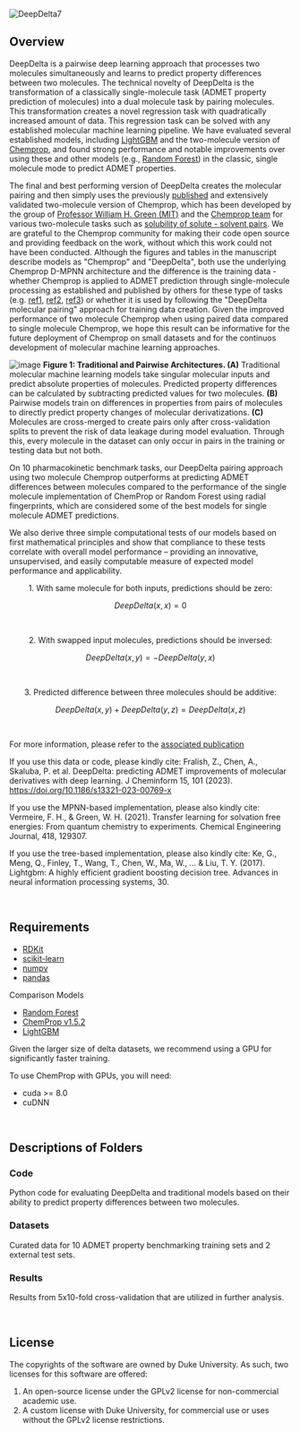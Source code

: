 

![DeepDelta7](https://user-images.githubusercontent.com/127516906/227276369-2af92e68-1e3d-436a-9d62-68567fbf2f7a.png)


## Overview

DeepDelta is a pairwise deep learning approach that processes two molecules simultaneously and learns to predict property differences between two molecules. The technical novelty of DeepDelta is the transformation of a classically single-molecule task (ADMET property prediction of molecules) into a dual molecule task by pairing molecules. This transformation creates a novel regression task with quadratically increased amount of data. This regression task can be solved with any established molecular machine learning pipeline. We have evaluated several established models, including [LightGBM](https://www.microsoft.com/en-us/research/project/lightgbm/) and the two-molecule version of [Chemprop](https://github.com/chemprop/chemprop), and found strong performance and notable improvements over using these and other models (e.g., [Random Forest](https://scikit-learn.org/stable/modules/generated/sklearn.ensemble.RandomForestRegressor.html)) in the classic, single molecule mode to predict ADMET properties. 

The final and best performing version of DeepDelta creates the molecular pairing and then simply uses the previously [published](https://pubs.acs.org/doi/10.1021/acs.jcim.3c01250) and extensively validated two-molecule version of Chemprop, which has been developed by the group of [Professor William H. Green (MIT)](https://greengroup.mit.edu/) and the [Chemprop team](https://chemprop.readthedocs.io/en/latest/) for various two-molecule tasks such as [solubility of solute - solvent pairs](https://www.sciencedirect.com/science/article/pii/S1385894721008925). We are grateful to the Chemprop community for making their code open source and providing feedback on the work, without which this work could not have been conducted. Although the figures and tables in the manuscript describe models as "Chemprop" and "DeepDelta", both use the underlying Chemprop D-MPNN architecture and the difference is the training data - whether Chemprop is applied to ADMET prediction through single-molecule processing as established and published by others for these type of tasks (e.g. [ref1](https://www.biorxiv.org/content/10.1101/2023.12.28.573531v1), [ref2](https://pubs.acs.org/doi/10.1021/acs.jcim.2c00245), [ref3](https://www.future-science.com/doi/full/10.4155/fmc-2020-0259)) or whether it is used by following the "DeepDelta molecular pairing" approach for training data creation. Given the improved performance of two molecule Chemprop when using paired data compared to single molecule Chemprop, we hope this result can be informative for the future deployment of Chemprop on small datasets and for the continuos development of molecular machine learning approaches.


![image](https://user-images.githubusercontent.com/127516906/225358174-ecb26783-a551-47c4-90f3-6950babee377.png)
**Figure 1: Traditional and Pairwise Architectures. (A)** Traditional molecular machine learning models take singular molecular inputs and predict absolute properties of molecules. Predicted property differences can be calculated by subtracting predicted values for two molecules. **(B)** Pairwise models train on differences in properties from pairs of molecules to directly predict property changes of molecular derivatizations. **(C)** Molecules are cross-merged to create pairs only after cross-validation splits to prevent the risk of data leakage during model evaluation. Through this, every molecule in the dataset can only occur in pairs in the training or testing data but not both.

On 10 pharmacokinetic benchmark tasks, our DeepDelta pairing approach using two molecule Chemprop outperforms at predicting ADMET differences between molecules compared to the performance of the single molecule implementation of ChemProp or Random Forest using radial fingerprints, which are considered some of the best models for single molecule ADMET predictions. 

We also derive three simple computational tests of our models based on first mathematical principles and show that compliance to these tests correlate with overall model performance – providing an innovative, unsupervised, and easily computable measure of expected model performance and applicability. 


<p align="center">
1. With same molecule for both inputs, predictions should be zero:
</p>


```math
DeepDelta(x,x)= 0
```

<br />

<p align="center">
2. With swapped input molecules, predictions should be inversed:
</p>


```math
DeepDelta(x,y)= - DeepDelta(y,x) 
```

<br />

<p align="center">
3. Predicted difference between three molecules should be additive:
</p>

 
```math
DeepDelta(x,y) + DeepDelta(y,z)= DeepDelta(x,z)
```

<br />


For more information, please refer to the [associated publication](https://jcheminf.biomedcentral.com/articles/10.1186/s13321-023-00769-x ) 

If you use this data or code, please kindly cite: Fralish, Z., Chen, A., Skaluba, P. et al. DeepDelta: predicting ADMET improvements of molecular derivatives with deep learning. J Cheminform 15, 101 (2023). https://doi.org/10.1186/s13321-023-00769-x

If you use the MPNN-based implementation, please also kindly cite: Vermeire, F. H., & Green, W. H. (2021). Transfer learning for solvation free energies: From quantum chemistry to experiments. Chemical Engineering Journal, 418, 129307.

If you use the tree-based implementation, please also kindly cite: Ke, G., Meng, Q., Finley, T., Wang, T., Chen, W., Ma, W., ... & Liu, T. Y. (2017). Lightgbm: A highly efficient gradient boosting decision tree. Advances in neural information processing systems, 30.

<br />

## Requirements
* [RDKit](https://www.rdkit.org/docs/Install.html)
* [scikit-learn](https://scikit-learn.org/stable/)
* [numpy](https://numpy.org/)
* [pandas](https://github.com/pandas-dev/pandas)

Comparison Models
* [Random Forest](https://scikit-learn.org/stable/modules/generated/sklearn.ensemble.RandomForestRegressor.html)
* [ChemProp v1.5.2](https://github.com/chemprop/chemprop)
* [LightGBM](https://www.microsoft.com/en-us/research/project/lightgbm/)

Given the larger size of delta datasets, we recommend using a GPU for significantly faster training.

To use ChemProp with GPUs, you will need:
* cuda >= 8.0
* cuDNN

<br />


## Descriptions of Folders

### Code

Python code for evaluating DeepDelta and traditional models based on their ability to predict property differences between two molecules.

### Datasets

Curated data for 10 ADMET property benchmarking training sets and 2 external test sets.

### Results

Results from 5x10-fold cross-validation that are utilized in further analysis.

<br />

## License

The copyrights of the software are owned by Duke University. As such, two licenses for this software are offered:
1. An open-source license under the GPLv2 license for non-commercial academic use.
2. A custom license with Duke University, for commercial use or uses without the GPLv2 license restrictions. 
